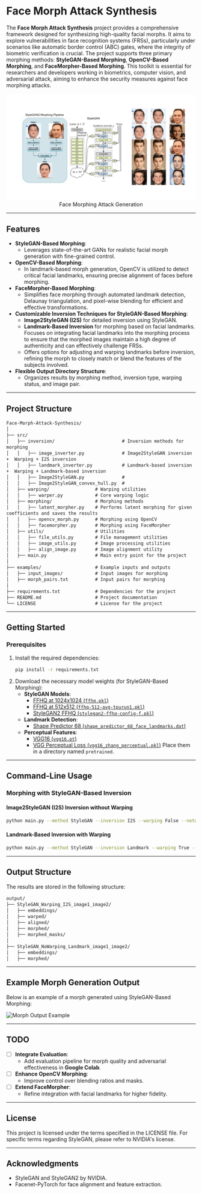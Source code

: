 
# Face Morph Attack Synthesis

The **Face Morph Attack Synthesis** project provides a comprehensive framework designed for synthesizing high-quality facial morphs. It aims to explore vulnerabilities in face recognition systems (FRSs), particularly under scenarios like automatic border control (ABC) gates, where the integrity of biometric verification is crucial. The project supports three primary morphing methods: **StyleGAN-Based Morphing**, **OpenCV-Based Morphing**, and **FaceMorpher-Based Morphing**. This toolkit is essential for researchers and developers working in biometrics, computer vision, and adversarial attack, aiming to enhance the security measures against face morphing attacks.



<p align="center">
<img src="docs/morph.gif" width="900px"/>
<br>
Face Morphing Attack Generation 
</p>



---

## Features

- **StyleGAN-Based Morphing**:
  - Leverages state-of-the-art GANs for realistic facial morph generation with fine-grained control.
- **OpenCV-Based Morphing**:
  - In landmark-based morph generation, OpenCV is utilized to detect critical facial landmarks, ensuring precise alignment of faces before morphing.
- **FaceMorpher-Based Morphing**:
  - Simplifies face morphing through automated landmark detection, Delaunay triangulation, and pixel-wise blending for efficient and effective transformations.
- **Customizable Inversion Techniques for StyleGAN-Based Morphing**:
  - **Image2StyleGAN (I2S)** for detailed inversion using StyleGAN.
  - **Landmark-Based Inversion** for morphing based on facial landmarks. Focuses on integrating facial landmarks into the morphing process to ensure that the morphed images maintain a high degree of authenticity and can effectively challenge FRSs.
  - Offers options for adjusting and warping landmarks before inversion, refining the morph to closely match or blend the features of the subjects involved.
- **Flexible Output Directory Structure**:
  - Organizes results by morphing method, inversion type, warping status, and image pair.

---

## Project Structure

```plaintext
Face-Morph-Attack-Synthesis/
│
├── src/
│   ├── inversion/                         # Inversion methods for morphing
│   │   ├── image_inverter.py              # Image2StyleGAN inversion  +  Warping + I2S inversion
│   │   ├── landmark_inverter.py           # Landmark-based inversion +  Warping + Landmark-based inversion
│   │   ├── Image2StyleGAN.py              #  
│   │   ├── Image2StyleGAN_convex_hull.py  # 
│   ├── warping/                 # Warping utilities
│   │   ├── warper.py            # Core warping logic
│   ├── morphing/                # Morphing methods
│   │   ├── latent_morpher.py    # Performs latent morphing for given coefficients and saves the results
│   │   ├── opencv_morph.py      # Morphing using OpenCV 
│   │   ├── facemorpher.py       # Morphing using FaceMorpher
│   ├── utils/                   # Utilities
│   │   ├── file_utils.py        # File management utilities
│   │   ├── image_utils.py       # Image processing utilities
│   │   ├── align_image.py       # Image alignment utility
│   ├── main.py                  # Main entry point for the project
│
├── examples/                    # Example inputs and outputs
│   ├── input_images/            # Input images for morphing
│   ├── morph_pairs.txt          # Input pairs for morphing
│
├── requirements.txt             # Dependencies for the project
├── README.md                    # Project documentation
└── LICENSE                      # License for the project
```
 
---


## Getting Started

### Prerequisites
1. Install the required dependencies:
   ```bash
   pip install -r requirements.txt
   ```
2. Download the necessary model weights (for StyleGAN-Based Morphing):
   - **StyleGAN Models**:
     - [FFHQ at 1024x1024 (`ffhq.pkl`)](https://path-to-models/ffhq.pkl)
     - [FFHQ at 512x512 (`ffhq-512-avg-tpurun1.pkl`)](https://path-to-models/ffhq-512-avg-tpurun1.pkl)
     - [StyleGAN2 FFHQ (`stylegan2-ffhq-config-f.pkl`)](https://path-to-models/stylegan2-ffhq-config-f.pkl)
   - **Landmark Detection**:
     - [Shape Predictor 68 (`shape_predictor_68_face_landmarks.dat`)](https://path-to-models/shape_predictor_68_face_landmarks.dat)
   - **Perceptual Features**:
     - [VGG16 (`vgg16.pt`)](https://path-to-models/vgg16.pt)
     - [VGG Perceptual Loss (`vgg16_zhang_perceptual.pkl`)](https://path-to-models/vgg16_zhang_perceptual.pkl)
   Place them in a directory named `pretrained`.

---

## Command-Line Usage

### Morphing with StyleGAN-Based Inversion

#### Image2StyleGAN (I2S) Inversion without Warping
```bash
python main.py --method StyleGAN --inversion I2S --warping False --network ./pretrained/ffhq.pkl --num_steps 1000 --output_dir output
```

#### Landmark-Based Inversion with Warping
```bash
python main.py --method StyleGAN --inversion Landmark --warping True --network ./pretrained/ffhq.pkl --num_steps 1000 --output_dir output
```

---

## Output Structure

The results are stored in the following structure:

```plaintext
output/
├── StyleGAN_Warping_I2S_image1_image2/
│   ├── embeddings/
│   ├── warped/
│   ├── aligned/
│   ├── morphed/
│   ├── morphed_masks/
│
├── StyleGAN_NoWarping_Landmark_image1_image2/
│   ├── embeddings/
│   ├── morphed/
```

---

## Example Morph Generation Output

Below is an example of a morph generated using StyleGAN-Based Morphing:

![Morph Output Example](path_to_your_image/morph_example.png)

---

## TODO

- [ ] **Integrate Evaluation**:
  - Add evaluation pipeline for morph quality and adversarial effectiveness in **Google Colab**.
- [ ] **Enhance OpenCV Morphing**:
  - Improve control over blending ratios and masks.
- [ ] **Extend FaceMorpher**:
  - Refine integration with facial landmarks for higher fidelity.

---

## License

This project is licensed under the terms specified in the LICENSE file. For specific terms regarding StyleGAN, please refer to NVIDIA's license.

---

## Acknowledgments

- StyleGAN and StyleGAN2 by NVIDIA.
- Facenet-PyTorch for face alignment and feature extraction.